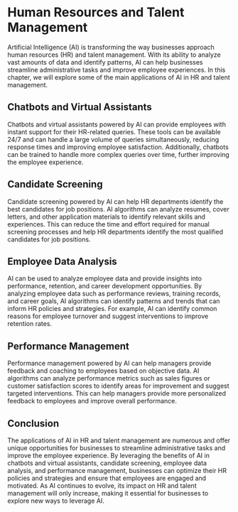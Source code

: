 Human Resources and Talent Management
================================================================================

Artificial Intelligence (AI) is transforming the way businesses approach human resources (HR) and talent management. With its ability to analyze vast amounts of data and identify patterns, AI can help businesses streamline administrative tasks and improve employee experiences. In this chapter, we will explore some of the main applications of AI in HR and talent management.

Chatbots and Virtual Assistants
-------------------------------

Chatbots and virtual assistants powered by AI can provide employees with instant support for their HR-related queries. These tools can be available 24/7 and can handle a large volume of queries simultaneously, reducing response times and improving employee satisfaction. Additionally, chatbots can be trained to handle more complex queries over time, further improving the employee experience.

Candidate Screening
-------------------

Candidate screening powered by AI can help HR departments identify the best candidates for job positions. AI algorithms can analyze resumes, cover letters, and other application materials to identify relevant skills and experiences. This can reduce the time and effort required for manual screening processes and help HR departments identify the most qualified candidates for job positions.

Employee Data Analysis
----------------------

AI can be used to analyze employee data and provide insights into performance, retention, and career development opportunities. By analyzing employee data such as performance reviews, training records, and career goals, AI algorithms can identify patterns and trends that can inform HR policies and strategies. For example, AI can identify common reasons for employee turnover and suggest interventions to improve retention rates.

Performance Management
----------------------

Performance management powered by AI can help managers provide feedback and coaching to employees based on objective data. AI algorithms can analyze performance metrics such as sales figures or customer satisfaction scores to identify areas for improvement and suggest targeted interventions. This can help managers provide more personalized feedback to employees and improve overall performance.

Conclusion
----------

The applications of AI in HR and talent management are numerous and offer unique opportunities for businesses to streamline administrative tasks and improve the employee experience. By leveraging the benefits of AI in chatbots and virtual assistants, candidate screening, employee data analysis, and performance management, businesses can optimize their HR policies and strategies and ensure that employees are engaged and motivated. As AI continues to evolve, its impact on HR and talent management will only increase, making it essential for businesses to explore new ways to leverage AI.
